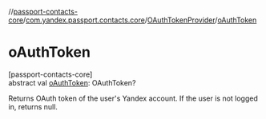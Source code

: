 //[passport-contacts-core](../../../index.md)/[com.yandex.passport.contacts.core](../index.md)/[OAuthTokenProvider](index.md)/[oAuthToken](o-auth-token.md)

# oAuthToken

[passport-contacts-core]\
abstract val [oAuthToken](o-auth-token.md): OAuthToken?

Returns OAuth token of the user's Yandex account. If the user is not logged in, returns null.
